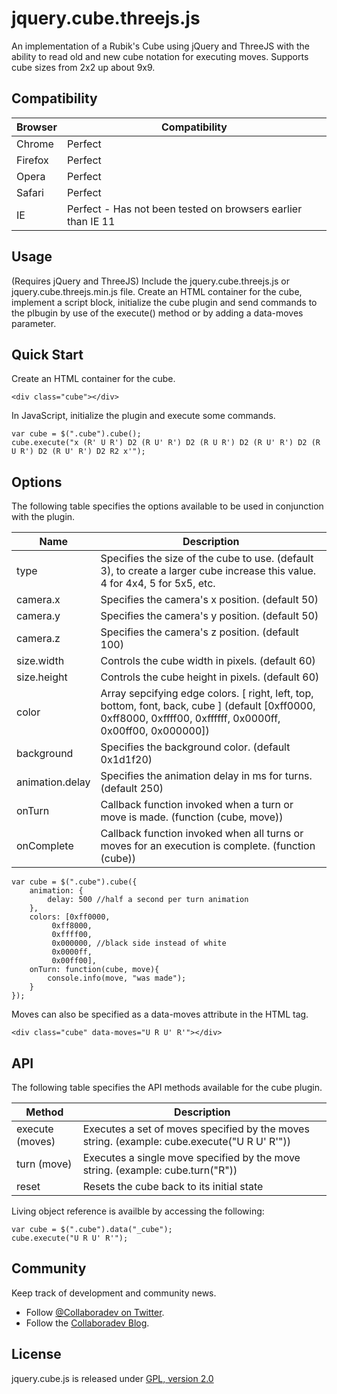 jquery.cube.threejs.js
======================

An implementation of a Rubik's Cube using jQuery and ThreeJS with the ability to read old and new cube notation for executing moves. Supports cube sizes from 2x2 up about 9x9.

## Compatibility

| Browser | Compatibility |
| ------- | ------------- |
| Chrome | Perfect |
| Firefox | Perfect |
| Opera | Perfect |
| Safari | Perfect |
| IE | Perfect - Has not been tested on browsers earlier than IE 11 |

## Usage

(Requires jQuery and ThreeJS) Include the jquery.cube.threejs.js or jquery.cube.threejs.min.js file.
Create an HTML container for the cube, implement a script block, initialize the cube plugin and send commands to the plbugin by use of the execute() method or by adding a data-moves parameter.

## Quick Start

Create an HTML container for the cube.

	<div class="cube"></div>

In JavaScript, initialize the plugin and execute some commands.

	var cube = $(".cube").cube();
	cube.execute("x (R' U R') D2 (R U' R') D2 (R U R') D2 (R U' R') D2 (R U R') D2 (R U' R') D2 R2 x'");

## Options

The following table specifies the options available to be used in conjunction with the plugin.

| Name | Description |
| ---- | ----------- |
| type | Specifies the size of the cube to use.  (default 3), to create a larger cube increase this value. 4 for 4x4, 5 for 5x5, etc. |
| camera.x | Specifies the camera's x position. (default 50) |
| camera.y | Specifies the camera's y position. (default 50) |
| camera.z | Specifies the camera's z position. (default 100) |
| size.width | Controls the cube width in pixels. (default 60) |
| size.height | Controls the cube height in pixels. (default 60) |
| color | Array sepcifying edge colors. [ right, left, top, bottom, font, back, cube ] (default [0xff0000, 0xff8000, 0xffff00, 0xffffff, 0x0000ff, 0x00ff00, 0x000000]) |
| background | Specifies the background color. (default 0x1d1f20) |
| animation.delay | Specifies the animation delay in ms for turns. (default 250) |
| onTurn | Callback function invoked when a turn or move is made. (function (cube, move)) |
| onComplete | Callback function invoked when all turns or moves for an execution is complete. (function (cube)) |

	var cube = $(".cube").cube({
		animation: {
			delay: 500 //half a second per turn animation
		},
		colors: [0xff0000,
			 0xff8000,
			 0xffff00,
			 0x000000, //black side instead of white
			 0x0000ff,
			 0x00ff00],
		onTurn: function(cube, move){
			console.info(move, "was made");
		}
	});

Moves can also be specified as a data-moves attribute in the HTML tag.

	<div class="cube" data-moves="U R U' R'"></div>

## API

The following table specifies the API methods available for the cube plugin.

| Method | Description |
| ------ | ----------- |
| execute (moves) | Executes a set of moves specified by the moves string. (example: cube.execute("U R U' R'")) |
| turn (move) | Executes a single move specified by the move string. (example: cube.turn("R")) |
| reset | Resets the cube back to its initial state |

Living object reference is availble by accessing the following:

	var cube = $(".cube").data("_cube");
	cube.execute("U R U' R'");

## Community

Keep track of development and community news.

* Follow [@Collaboradev on Twitter](https://twitter.com/collaboradev).
* Follow the [Collaboradev Blog](http://www.collaboradev.com).

## License

jquery.cube.js is released under [GPL, version 2.0](http://www.gnu.org/licenses/gpl-2.0.html)
